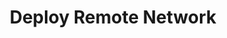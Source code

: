---
title: "Deploy Remote Network"
sidebar_position: 10
sidebar_custom_props: { "module": true }
---